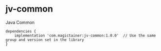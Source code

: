 # jv-common
Java Common

~~~
dependencies {
    implementation 'com.magictainer:jv-common:1.0.0'  // Use the same group and version set in the library
}
